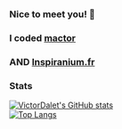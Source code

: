 ### Nice to meet you! 👋
### I coded [mactor](https://gamejolt.com/games/mactor/709362)
### AND [Inspiranium.fr](https://inspiranium.fr)

### Stats

[![VictorDalet's GitHub stats](https://github-readme-stats.vercel.app/api?username=victordalet&theme=vue-dark&show_icons=true&hide_border=true)](https://victordalet.lescigales.org/)
<br>
[![Top Langs](https://github-readme-stats.vercel.app/api/top-langs/?username=victordalet&theme=vue-dark&hide_border=true)](https://victordalet.lescigales.org/)

<!---
victordalet/victordalet is a ✨ special ✨ repository because its `README.md` (this file) appears on your GitHub profile.
You can click the Preview link to take a look at your changes.
--->
